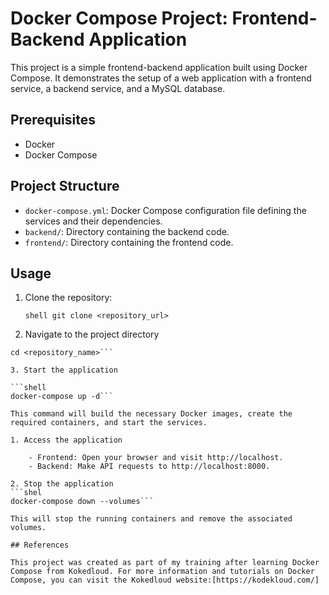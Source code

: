 # Docker Compose Project: Frontend-Backend Application

This project is a simple frontend-backend application built using Docker Compose. It demonstrates the setup of a web application with a frontend service, a backend service, and a MySQL database.

## Prerequisites

- Docker
- Docker Compose

## Project Structure

- `docker-compose.yml`: Docker Compose configuration file defining the services and their dependencies.
- `backend/`: Directory containing the backend code.
- `frontend/`: Directory containing the frontend code.

## Usage

1. Clone the repository:

	```shell git clone <repository_url>```

2. Navigate to the project directory

```shell
cd <repository_name>```

3. Start the application

```shell
docker-compose up -d```

This command will build the necessary Docker images, create the required containers, and start the services.

1. Access the application

	- Frontend: Open your browser and visit http://localhost.
	- Backend: Make API requests to http://localhost:8000.

2. Stop the application
```shel
docker-compose down --volumes```

This will stop the running containers and remove the associated volumes.

## References

This project was created as part of my training after learning Docker Compose from Kokedloud. For more information and tutorials on Docker Compose, you can visit the Kokedloud website:[https://kodekloud.com/]

